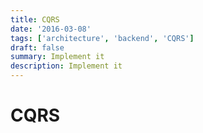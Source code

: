```yaml
---
title: CQRS
date: '2016-03-08'
tags: ['architecture', 'backend', 'CQRS']
draft: false
summary: Implement it
description: Implement it
---
```

# CQRS



